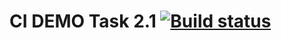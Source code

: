 # CI DEMO Task 2.1 [![Build status](https://ci.appveyor.com/api/projects/status/mligx8xlj9jal1s2?svg=true)](https://ci.appveyor.com/project/IbragimovaRoksana/java-auto2-1)
